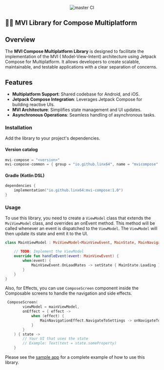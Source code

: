 <p align="center">
  <img src="https://github.com/LinX64/MVI-Library/actions/workflows/publish.yaml/badge.svg" alt="master CI">
</p>

## 🚀📘 MVI Library for Compose Multiplatform

## Overview

The **MVI Compose Multiplatform Library** is designed to facilitate the implementation of the MVI (
Model-View-Intent) architecture using Jetpack Compose for Multiplatform. It allows developers to
create scalable, maintainable, and testable applications with a clear separation of concerns.

## Features

- **Multiplatform Support**: Shared codebase for Android, and iOS.
- **Jetpack Compose Integration**: Leverages Jetpack Compose for building reactive UIs.
- **MVI Architecture**: Simplifies state management and UI updates.
- **Asynchronous Operations**: Seamless handling of asynchronous tasks.

### Installation

Add the library to your project's dependencies.

#### Version catalog

```kotlin
mvi-compose = "<version>"
mvi-compose-common = { group = "io.github.linx64", name = "mvicompose", version.ref = "mvi-compose" }
```

#### Gradle (Kotlin DSL)

```kotlin
dependencies {
    implementation("io.github.linx64:mvi-compose:1.0")
}
```

### Usage

To use this library, you need to create a `ViewModel` class that extends the `MviViewModel` class,
and overrides an onEvent method. This method will be called whenever an event is dispatched to the
`ViewModel`. The `ViewModel` will then update its state and emit it to the UI.

```kotlin
class MainViewModel : MviViewModel<MainViewEvent, MainState, MainNavigationEffect>(MainState.Loading) {

    // TODO: Implement the ViewModel
    override fun handleEvent(event: MainViewEvent) {
        when(event) {
            MainViewEvent.OnLoadRates -> setState { MainState.Loading }
        }
    }
}
```
Also, for Effects, you can use `ComposeScreen` component inside the Composable screens to handle the navigation and side effects.

```kotlin
 ComposeScreen(
        viewModel = mainViewModel,
        onEffect = { effect ->
            when (effect) {
                MainNavigationEffect.NavigateToSettings -> onNavigateToSettings()
            }
        }
    ) { state ->
        // Your UI that uses the state
        // Example: Text(text = state.someProperty)
    }
```

Please see the [sample app](https://github.com/LinX64/MVI-Library/tree/develop/sample) for a complete example of how to use this library.
